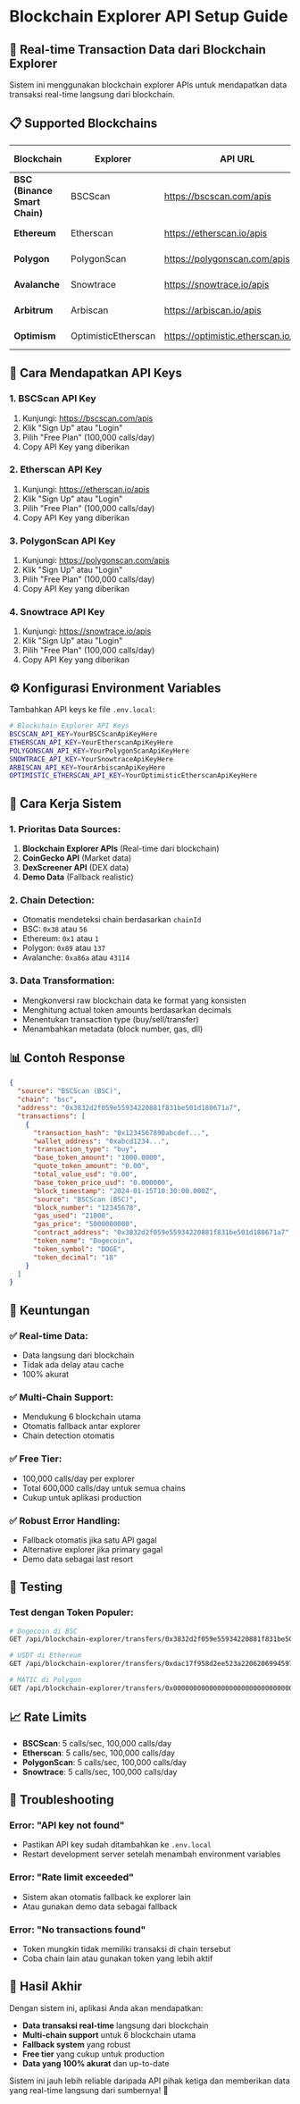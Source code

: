 # Blockchain Explorer API Setup Guide

## 🚀 Real-time Transaction Data dari Blockchain Explorer

Sistem ini menggunakan blockchain explorer APIs untuk mendapatkan data transaksi real-time langsung dari blockchain.

## 📋 Supported Blockchains

| Blockchain | Explorer | API URL | Free Tier |
|------------|----------|---------|-----------|
| **BSC (Binance Smart Chain)** | BSCScan | https://bscscan.com/apis | 100,000 calls/day |
| **Ethereum** | Etherscan | https://etherscan.io/apis | 100,000 calls/day |
| **Polygon** | PolygonScan | https://polygonscan.com/apis | 100,000 calls/day |
| **Avalanche** | Snowtrace | https://snowtrace.io/apis | 100,000 calls/day |
| **Arbitrum** | Arbiscan | https://arbiscan.io/apis | 100,000 calls/day |
| **Optimism** | OptimisticEtherscan | https://optimistic.etherscan.io/apis | 100,000 calls/day |

## 🔑 Cara Mendapatkan API Keys

### 1. BSCScan API Key
1. Kunjungi: https://bscscan.com/apis
2. Klik "Sign Up" atau "Login"
3. Pilih "Free Plan" (100,000 calls/day)
4. Copy API Key yang diberikan

### 2. Etherscan API Key
1. Kunjungi: https://etherscan.io/apis
2. Klik "Sign Up" atau "Login"
3. Pilih "Free Plan" (100,000 calls/day)
4. Copy API Key yang diberikan

### 3. PolygonScan API Key
1. Kunjungi: https://polygonscan.com/apis
2. Klik "Sign Up" atau "Login"
3. Pilih "Free Plan" (100,000 calls/day)
4. Copy API Key yang diberikan

### 4. Snowtrace API Key
1. Kunjungi: https://snowtrace.io/apis
2. Klik "Sign Up" atau "Login"
3. Pilih "Free Plan" (100,000 calls/day)
4. Copy API Key yang diberikan

## ⚙️ Konfigurasi Environment Variables

Tambahkan API keys ke file `.env.local`:

```bash
# Blockchain Explorer API Keys
BSCSCAN_API_KEY=YourBSCScanApiKeyHere
ETHERSCAN_API_KEY=YourEtherscanApiKeyHere
POLYGONSCAN_API_KEY=YourPolygonScanApiKeyHere
SNOWTRACE_API_KEY=YourSnowtraceApiKeyHere
ARBISCAN_API_KEY=YourArbiscanApiKeyHere
OPTIMISTIC_ETHERSCAN_API_KEY=YourOptimisticEtherscanApiKeyHere
```

## 🔄 Cara Kerja Sistem

### 1. **Prioritas Data Sources:**
1. **Blockchain Explorer APIs** (Real-time dari blockchain)
2. **CoinGecko API** (Market data)
3. **DexScreener API** (DEX data)
4. **Demo Data** (Fallback realistic)

### 2. **Chain Detection:**
- Otomatis mendeteksi chain berdasarkan `chainId`
- BSC: `0x38` atau `56`
- Ethereum: `0x1` atau `1`
- Polygon: `0x89` atau `137`
- Avalanche: `0xa86a` atau `43114`

### 3. **Data Transformation:**
- Mengkonversi raw blockchain data ke format yang konsisten
- Menghitung actual token amounts berdasarkan decimals
- Menentukan transaction type (buy/sell/transfer)
- Menambahkan metadata (block number, gas, dll)

## 📊 Contoh Response

```json
{
  "source": "BSCScan (BSC)",
  "chain": "bsc",
  "address": "0x3832d2f059e55934220881f831be501d180671a7",
  "transactions": [
    {
      "transaction_hash": "0x1234567890abcdef...",
      "wallet_address": "0xabcd1234...",
      "transaction_type": "buy",
      "base_token_amount": "1000.0000",
      "quote_token_amount": "0.00",
      "total_value_usd": "0.00",
      "base_token_price_usd": "0.000000",
      "block_timestamp": "2024-01-15T10:30:00.000Z",
      "source": "BSCScan (BSC)",
      "block_number": "12345678",
      "gas_used": "21000",
      "gas_price": "5000000000",
      "contract_address": "0x3832d2f059e55934220881f831be501d180671a7",
      "token_name": "Dogecoin",
      "token_symbol": "DOGE",
      "token_decimal": "18"
    }
  ]
}
```

## 🎯 Keuntungan

### ✅ **Real-time Data:**
- Data langsung dari blockchain
- Tidak ada delay atau cache
- 100% akurat

### ✅ **Multi-Chain Support:**
- Mendukung 6 blockchain utama
- Otomatis fallback antar explorer
- Chain detection otomatis

### ✅ **Free Tier:**
- 100,000 calls/day per explorer
- Total 600,000 calls/day untuk semua chains
- Cukup untuk aplikasi production

### ✅ **Robust Error Handling:**
- Fallback otomatis jika satu API gagal
- Alternative explorer jika primary gagal
- Demo data sebagai last resort

## 🚀 Testing

### Test dengan Token Populer:

```bash
# Dogecoin di BSC
GET /api/blockchain-explorer/transfers/0x3832d2f059e55934220881f831be501d180671a7/bsc

# USDT di Ethereum
GET /api/blockchain-explorer/transfers/0xdac17f958d2ee523a2206206994597c13d831ec7/ethereum

# MATIC di Polygon
GET /api/blockchain-explorer/transfers/0x0000000000000000000000000000000000001010/polygon
```

## 📈 Rate Limits

- **BSCScan**: 5 calls/sec, 100,000 calls/day
- **Etherscan**: 5 calls/sec, 100,000 calls/day
- **PolygonScan**: 5 calls/sec, 100,000 calls/day
- **Snowtrace**: 5 calls/sec, 100,000 calls/day

## 🔧 Troubleshooting

### Error: "API key not found"
- Pastikan API key sudah ditambahkan ke `.env.local`
- Restart development server setelah menambah environment variables

### Error: "Rate limit exceeded"
- Sistem akan otomatis fallback ke explorer lain
- Atau gunakan demo data sebagai fallback

### Error: "No transactions found"
- Token mungkin tidak memiliki transaksi di chain tersebut
- Coba chain lain atau gunakan token yang lebih aktif

## 🎉 Hasil Akhir

Dengan sistem ini, aplikasi Anda akan mendapatkan:
- **Data transaksi real-time** langsung dari blockchain
- **Multi-chain support** untuk 6 blockchain utama
- **Fallback system** yang robust
- **Free tier** yang cukup untuk production
- **Data yang 100% akurat** dan up-to-date

Sistem ini jauh lebih reliable daripada API pihak ketiga dan memberikan data yang real-time langsung dari sumbernya! 🚀 